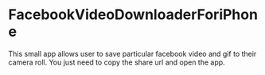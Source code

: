 # FacebookVideoDownloaderForiPhone
This small app allows user to save particular facebook video and gif to their camera roll. You just need to copy the share url and open the app.
